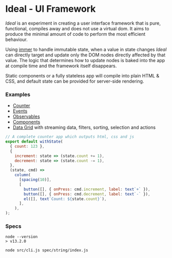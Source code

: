 # Ideal - UI Framework

_Ideal_ is an experiment in creating a user interface framework that is pure, functional, compiles away and does not use a virtual dom. It aims to produce the minimal amount of code to perform the most efficient behaviour.

Using [immer](https://immerjs.github.io/immer) to handle immutable state, when a value in state changes _Ideal_ can directly target and update only the DOM nodes directly affected by that value. The logic that determines how to update nodes is baked into the app at compile time and the framework itself disappears.

Static components or a fully stateless app will compile into plain HTML & CSS, and default state can be provided for server-side rendering.

### Examples

- [Counter](examples/counter)
- [Events](examples/events)
- [Observables](examples/observables)
- [Components](examples/components)
- [Data Grid](examples/grid) with streaming data, filters, sorting, selection and actions

```js
// A complete counter app which outputs html, css and js
export default withState(
  { count: 123 },
  {
    increment: state => (state.count += 1),
    decrement: state => (state.count -= 1),
  },
  (state, cmd) =>
    column(
      [spacing(10)],
      [
        button([], { onPress: cmd.increment, label: text`+` }),
        button([], { onPress: cmd.decrement, label: text`-` }),
        el([], text`Count: ${state.count}`),
      ],
    ),
);
```

### Specs

```
node --version
> v13.2.0

node src/cli.js spec/string/index.js
```

